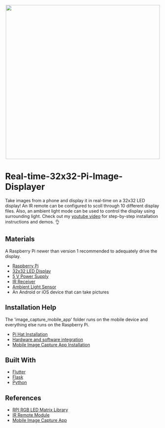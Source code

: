 <p align="center">
 <img src="mouse_demo.gif" width="500">
</p>

# Real-time-32x32-Pi-Image-Displayer
Take images from a phone and display it in real-time on a 32x32 LED display!
An IR remote can be configured to scoll through 10 different display files.
Also, an ambient light mode can be used to control the display using surrounding light.
Check out my [youtube video](https://youtu.be/txqw9IOIMH0) for step-by-step installation instructions and demos. 👌
 
## Materials
A Raspberry Pi newer than version 1 recommended to adequately drive the display.
* [Raspberry Pi](https://www.adafruit.com/product/3055)
* [32x32 LED Display](https://www.adafruit.com/product/1484)
* [5 V Power Supply](https://www.adafruit.com/product/658)
* [IR Receiver](https://www.amazon.com/Gikfun-Infrared-Emission-Receiver-Arduino/dp/B06XYNDRGF/ref=sr_1_1?crid=2EO861DR6QX1A&keywords=vs1838b&qid=1579450541&sprefix=VS1838B%2Caps%2C155&sr=8-1)
* [Ambient Light Sensor](https://www.ebay.com/i/123260676774?)
* An Android or iOS device that can take pictures

## Installation Help
The 'image_capture_mobile_app' folder runs on the mobile device and everything else runs on the Raspberry Pi. 
* [Pi Hat Installation](https://learn.adafruit.com/adafruit-rgb-matrix-plus-real-time-clock-hat-for-raspberry-pi)
* [Hardware and software integration](https://youtu.be/txqw9IOIMH0)
* [Mobile Image Capture App Installation](https://flutter.dev/docs/get-started/install)

## Built With
* [Flutter](https://flutter.dev/)
* [Flask](https://flask.palletsprojects.com/en/1.1.x/)
* [Python](https://www.python.org/)

## References
* [RPI RGB LED Matrix Library](https://github.com/hzeller/rpi-rgb-led-matrix)
* [IR Remote Module](https://github.com/owainm713/IR-Remote-Receiver-Python-Module)
* [Mobile Image Capture App](https://www.coderzheaven.com/2019/04/30/upload-image-in-flutter-using-php)
